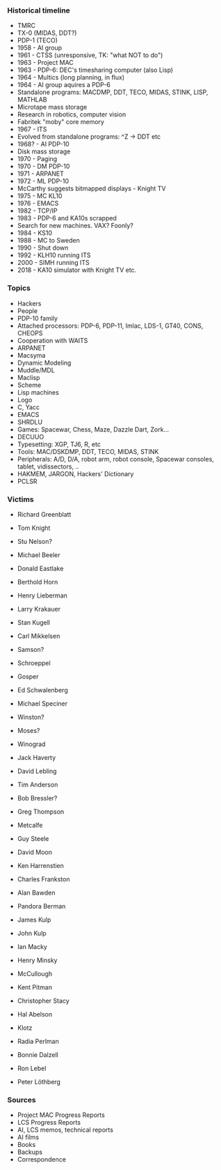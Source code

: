 ### Historical timeline

  - TMRC
  - TX-0 (MIDAS, DDT?)
  - PDP-1 (TECO)
  - 1958 - AI group
  - 1961 - CTSS (unresponsive, TK: "what NOT to do")
  - 1963 - Project MAC
  - 1963 - PDP-6: DEC's timesharing computer (also Lisp)
  - 1964 - Multics (long planning, in flux)
  - 1964 - AI group aquires a PDP-6
  - Standalone programs: MACDMP, DDT, TECO, MIDAS, STINK, LISP, MATHLAB
  - Microtape mass storage
  - Research in robotics, computer vision
  - Fabritek "moby" core memory
  - 1967 - ITS
  - Evolved from standalone programs: ^Z -> DDT etc
  - 1968? - AI PDP-10
  - Disk mass storage
  - 1970 - Paging
  - 1970 - DM PDP-10
  - 1971 - ARPANET
  - 1972 - ML PDP-10
  - McCarthy suggests bitmapped displays - Knight TV
  - 1975 - MC KL10
  - 1976 - EMACS
  - 1982 - TCP/IP
  - 1983 - PDP-6 and KA10s scrapped
  - Search for new machines.  VAX? Foonly?
  - 1984 - KS10
  - 1988 - MC to Sweden
  - 1990 - Shut down
  - 1992 - KLH10 running ITS
  - 2000 - SIMH running ITS
  - 2018 - KA10 simulator with Knight TV etc.
  
### Topics

  - Hackers
  - People
  - PDP-10 family
  - Attached processors: PDP-6, PDP-11, Imlac, LDS-1, GT40, CONS, CHEOPS
  - Cooperation with WAITS
  - ARPANET
  - Macsyma
  - Dynamic Modeling
  - Muddle/MDL
  - Maclisp
  - Scheme
  - Lisp machines
  - Logo
  - C, Yacc
  - EMACS
  - SHRDLU
  - Games: Spacewar, Chess, Maze, Dazzle Dart, Zork...
  - DECUUO
  - Typesetting: XGP, TJ6, R, etc
  - Tools: MAC/DSKDMP, DDT, TECO, MIDAS, STINK
  - Peripherals: A/D, D/A, robot arm, robot console, Spacewar consoles,
    tablet, vidissectors, ..
  - HAKMEM, JARGON, Hackers' Dictionary
  - PCLSR

### Victims

  - Richard Greenblatt
  - Tom Knight
  - Stu Nelson?
  - Michael Beeler
  - Donald Eastlake
  - Berthold Horn
  - Henry Lieberman
  - Larry Krakauer
  - Stan Kugell
  - Carl Mikkelsen
  - Samson?
  - Schroeppel
  - Gosper
  - Ed Schwalenberg
  - Michael Speciner
  - Winston?
  - Moses?
  - Winograd

  - Jack Haverty
  - David Lebling
  - Tim Anderson
  - Bob Bressler?
  - Greg Thompson
  - Metcalfe

  - Guy Steele
  - David Moon
  - Ken Harrenstien
  - Charles Frankston
  - Alan Bawden
  - Pandora Berman
  - James Kulp
  - John Kulp
  - Ian Macky
  - Henry Minsky
  - McCullough
  - Kent Pitman
  - Christopher Stacy

  - Hal Abelson
  - Klotz
  - Radia Perlman
  - Bonnie Dalzell
  - Ron Lebel

  - Peter Löthberg

### Sources

  - Project MAC Progress Reports
  - LCS Progress Reports
  - AI, LCS memos, technical reports
  - AI films
  - Books
  - Backups
  - Correspondence
